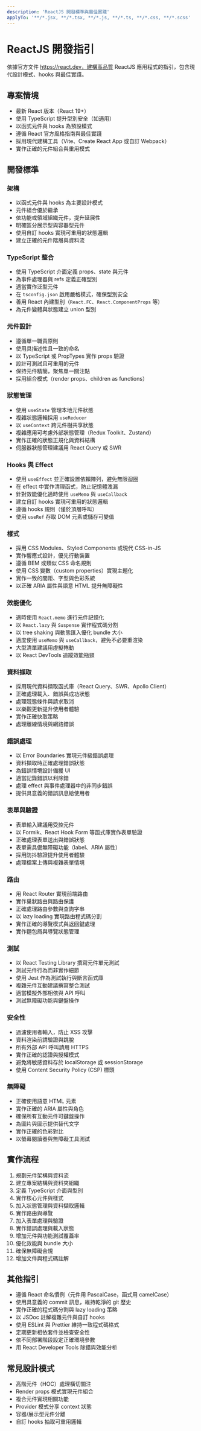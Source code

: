 ```yaml
---
description: 'ReactJS 開發標準與最佳實踐'
applyTo: '**/*.jsx, **/*.tsx, **/*.js, **/*.ts, **/*.css, **/*.scss'
---
```


# ReactJS 開發指引

依據官方文件 https://react.dev，建構高品質 ReactJS 應用程式的指引，包含現代設計模式、hooks 與最佳實踐。

## 專案情境
- 最新 React 版本（React 19+）
- 使用 TypeScript 提升型別安全（如適用）
- 以函式元件與 hooks 為預設模式
- 遵循 React 官方風格指南與最佳實踐
- 採用現代建構工具（Vite、Create React App 或自訂 Webpack）
- 實作正確的元件組合與重用模式

## 開發標準

### 架構
- 以函式元件與 hooks 為主要設計模式
- 元件組合優於繼承
- 依功能或領域組織元件，提升延展性
- 明確區分展示型與容器型元件
- 使用自訂 hooks 實現可重用的狀態邏輯
- 建立正確的元件階層與資料流

### TypeScript 整合
- 使用 TypeScript 介面定義 props、state 與元件
- 為事件處理器與 refs 定義正確型別
- 適當實作泛型元件
- 在 `tsconfig.json` 啟用嚴格模式，確保型別安全
- 善用 React 內建型別（`React.FC`、`React.ComponentProps` 等）
- 為元件變體與狀態建立 union 型別

### 元件設計
- 遵循單一職責原則
- 使用具描述性且一致的命名
- 以 TypeScript 或 PropTypes 實作 props 驗證
- 設計可測試且可重用的元件
- 保持元件精簡，聚焦單一關注點
- 採用組合模式（render props、children as functions）

### 狀態管理
- 使用 `useState` 管理本地元件狀態
- 複雜狀態邏輯採用 `useReducer`
- 以 `useContext` 跨元件樹共享狀態
- 複雜應用可考慮外部狀態管理（Redux Toolkit、Zustand）
- 實作正確的狀態正規化與資料結構
- 伺服器狀態管理建議用 React Query 或 SWR

### Hooks 與 Effect
- 使用 `useEffect` 並正確設置依賴陣列，避免無限迴圈
- 在 effect 中實作清理函式，防止記憶體洩漏
- 針對效能優化適時使用 `useMemo` 與 `useCallback`
- 建立自訂 hooks 實現可重用的狀態邏輯
- 遵循 hooks 規則（僅於頂層呼叫）
- 使用 `useRef` 存取 DOM 元素或儲存可變值

### 樣式
- 採用 CSS Modules、Styled Components 或現代 CSS-in-JS
- 實作響應式設計，優先行動裝置
- 遵循 BEM 或類似 CSS 命名規則
- 使用 CSS 變數（custom properties）實現主題化
- 實作一致的間距、字型與色彩系統
- 以正確 ARIA 屬性與語意 HTML 提升無障礙性

### 效能優化
- 適時使用 `React.memo` 進行元件記憶化
- 以 `React.lazy` 與 `Suspense` 實作程式碼分割
- 以 tree shaking 與動態匯入優化 bundle 大小
- 適度使用 `useMemo` 與 `useCallback`，避免不必要重渲染
- 大型清單建議用虛擬捲動
- 以 React DevTools 追蹤效能瓶頸

### 資料擷取
- 採用現代資料擷取函式庫（React Query、SWR、Apollo Client）
- 正確處理載入、錯誤與成功狀態
- 處理競態條件與請求取消
- 以樂觀更新提升使用者體驗
- 實作正確快取策略
- 處理離線情境與網路錯誤

### 錯誤處理
- 以 Error Boundaries 實現元件級錯誤處理
- 資料擷取時正確處理錯誤狀態
- 為錯誤情境設計備援 UI
- 適當記錄錯誤以利除錯
- 處理 effect 與事件處理器中的非同步錯誤
- 提供具意義的錯誤訊息給使用者

### 表單與驗證
- 表單輸入建議用受控元件
- 以 Formik、React Hook Form 等函式庫實作表單驗證
- 正確處理表單送出與錯誤狀態
- 表單需具備無障礙功能（label、ARIA 屬性）
- 採用防抖驗證提升使用者體驗
- 處理檔案上傳與複雜表單情境

### 路由
- 用 React Router 實現前端路由
- 實作巢狀路由與路由保護
- 正確處理路由參數與查詢字串
- 以 lazy loading 實現路由程式碼分割
- 實作正確的導覽模式與返回鍵處理
- 實作麵包屑與導覽狀態管理

### 測試
- 以 React Testing Library 撰寫元件單元測試
- 測試元件行為而非實作細節
- 使用 Jest 作為測試執行與斷言函式庫
- 複雜元件互動建議撰寫整合測試
- 適當模擬外部相依與 API 呼叫
- 測試無障礙功能與鍵盤操作

### 安全性
- 過濾使用者輸入，防止 XSS 攻擊
- 資料渲染前請驗證與跳脫
- 所有外部 API 呼叫請用 HTTPS
- 實作正確的認證與授權模式
- 避免將敏感資料存於 localStorage 或 sessionStorage
- 使用 Content Security Policy (CSP) 標頭

### 無障礙
- 正確使用語意 HTML 元素
- 實作正確的 ARIA 屬性與角色
- 確保所有互動元件可鍵盤操作
- 為圖片與圖示提供替代文字
- 實作正確的色彩對比
- 以螢幕閱讀器與無障礙工具測試

## 實作流程
1. 規劃元件架構與資料流
2. 建立專案結構與資料夾組織
3. 定義 TypeScript 介面與型別
4. 實作核心元件與樣式
5. 加入狀態管理與資料擷取邏輯
6. 實作路由與導覽
7. 加入表單處理與驗證
8. 實作錯誤處理與載入狀態
9. 增加元件與功能測試覆蓋率
10. 優化效能與 bundle 大小
11. 確保無障礙合規
12. 增加文件與程式碼註解

## 其他指引
- 遵循 React 命名慣例（元件用 PascalCase，函式用 camelCase）
- 使用具意義的 commit 訊息，維持乾淨的 git 歷史
- 實作正確的程式碼分割與 lazy loading 策略
- 以 JSDoc 註解複雜元件與自訂 hooks
- 使用 ESLint 與 Prettier 維持一致程式碼格式
- 定期更新相依套件並檢查安全性
- 依不同部署階段設定正確環境參數
- 用 React Developer Tools 除錯與效能分析

## 常見設計模式
- 高階元件（HOC）處理橫切關注
- Render props 模式實現元件組合
- 複合元件實現相關功能
- Provider 模式分享 context 狀態
- 容器/展示型元件分離
- 自訂 hooks 抽取可重用邏輯
